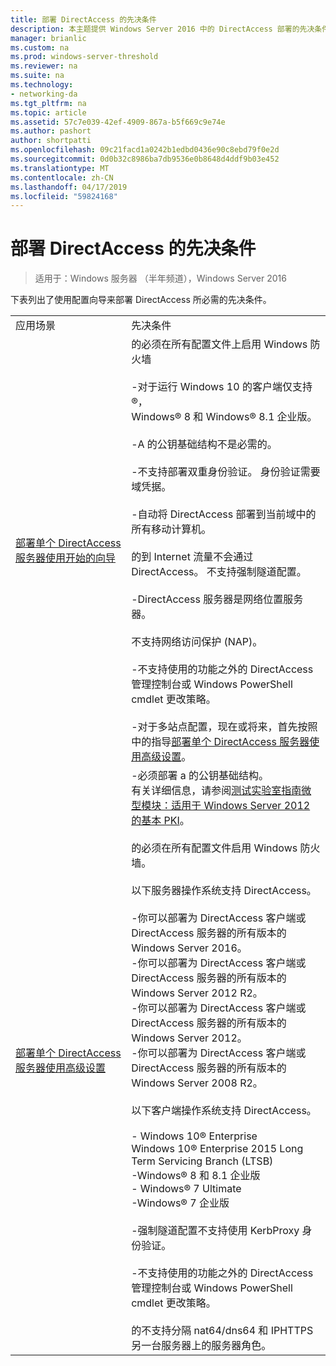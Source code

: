 ```yaml
---
title: 部署 DirectAccess 的先决条件
description: 本主题提供 Windows Server 2016 中的 DirectAccess 部署的先决条件。
manager: brianlic
ms.custom: na
ms.prod: windows-server-threshold
ms.reviewer: na
ms.suite: na
ms.technology:
- networking-da
ms.tgt_pltfrm: na
ms.topic: article
ms.assetid: 57c7e039-42ef-4909-867a-b5f669c9e74e
ms.author: pashort
author: shortpatti
ms.openlocfilehash: 09c21facd1a0242b1edbd0436e90c8ebd79f0e2d
ms.sourcegitcommit: 0d0b32c8986ba7db9536e0b8648d4ddf9b03e452
ms.translationtype: MT
ms.contentlocale: zh-CN
ms.lasthandoff: 04/17/2019
ms.locfileid: "59824168"
---
```

# <a name="prerequisites-for-deploying-directaccess"></a>部署 DirectAccess 的先决条件

>适用于：Windows 服务器 （半年频道），Windows Server 2016

下表列出了使用配置向导来部署 DirectAccess 所必需的先决条件。  
  
|||  
|-|-|  
|应用场景|先决条件|  
|[部署单个 DirectAccess 服务器使用开始的向导](../../remote-access/directaccess/single-server-wizard/Deploy-a-Single-DirectAccess-Server-Using-the-Getting-Started-Wizard.md)|的必须在所有配置文件上启用 Windows 防火墙<br /><br />-对于运行 Windows 10 的客户端仅支持&reg;， <br />              Windows&reg; 8 和 Windows&reg; 8.1 企业版。<br /><br />-A 的公钥基础结构不是必需的。<br /><br />-不支持部署双重身份验证。 身份验证需要域凭据。<br /><br />-自动将 DirectAccess 部署到当前域中的所有移动计算机。<br /><br />的到 Internet 流量不会通过 DirectAccess。 不支持强制隧道配置。<br /><br />-DirectAccess 服务器是网络位置服务器。<br /><br />不支持网络访问保护 (NAP)。<br /><br />-不支持使用的功能之外的 DirectAccess 管理控制台或 Windows PowerShell cmdlet 更改策略。<br /><br />-对于多站点配置，现在或将来，首先按照中的指导[部署单个 DirectAccess 服务器使用高级设置](../../remote-access/directaccess/single-server-advanced/Deploy-a-Single-DirectAccess-Server-with-Advanced-Settings.md)。|  
|[部署单个 DirectAccess 服务器使用高级设置](../../remote-access/directaccess/single-server-advanced/Deploy-a-Single-DirectAccess-Server-with-Advanced-Settings.md)|-必须部署 a 的公钥基础结构。<br />    有关详细信息，请参阅[测试实验室指南微型模块：适用于 Windows Server 2012 的基本 PKI](https://social.technet.microsoft.com/wiki/contents/articles/7862.test-lab-guide-mini-module-basic-pki-for-windows-server-2012.aspx)。<br /><br />的必须在所有配置文件启用 Windows 防火墙。<br /><br />以下服务器操作系统支持 DirectAccess。<br /><br />-你可以部署为 DirectAccess 客户端或 DirectAccess 服务器的所有版本的 Windows Server 2016。<br />-你可以部署为 DirectAccess 客户端或 DirectAccess 服务器的所有版本的 Windows Server 2012 R2。<br />-你可以部署为 DirectAccess 客户端或 DirectAccess 服务器的所有版本的 Windows Server 2012。<br />-你可以部署为 DirectAccess 客户端或 DirectAccess 服务器的所有版本的 Windows Server 2008 R2。<br /><br />以下客户端操作系统支持 DirectAccess。<br /><br />-   Windows 10&reg; Enterprise<br />Windows 10&reg; Enterprise 2015 Long Term Servicing Branch (LTSB)<br />-Windows&reg; 8 和 8.1 企业版<br />-   Windows&reg; 7 Ultimate<br />-Windows&reg; 7 企业版<br /><br />-强制隧道配置不支持使用 KerbProxy 身份验证。<br /><br />-不支持使用的功能之外的 DirectAccess 管理控制台或 Windows PowerShell cmdlet 更改策略。<br /><br />的不支持分隔 nat64/dns64 和 IPHTTPS 另一台服务器上的服务器角色。|  
  


